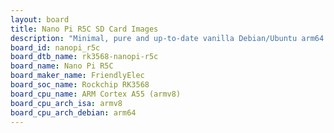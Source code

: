 ```yaml
---
layout: board
title: Nano Pi R5C SD Card Images
description: "Minimal, pure and up-to-date vanilla Debian/Ubuntu arm64 SD card images for Nano Pi R5C by FriendlyElec, SoC: Rockchip RK3568, CPU ISA: armv8"
board_id: nanopi_r5c
board_dtb_name: rk3568-nanopi-r5c
board_name: Nano Pi R5C
board_maker_name: FriendlyElec
board_soc_name: Rockchip RK3568
board_cpu_name: ARM Cortex A55 (armv8)
board_cpu_arch_isa: armv8
board_cpu_arch_debian: arm64
---
```

